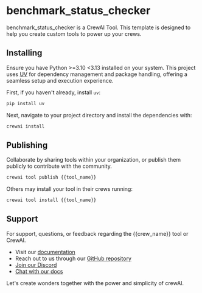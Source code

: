 # benchmark_status_checker

benchmark_status_checker is a CrewAI Tool. This template is designed to help you create
custom tools to power up your crews.

## Installing

Ensure you have Python >=3.10 <3.13 installed on your system. This project
uses [UV](https://docs.astral.sh/uv/) for dependency management and package
handling, offering a seamless setup and execution experience.

First, if you haven't already, install `uv`:

```bash
pip install uv
```

Next, navigate to your project directory and install the dependencies with:

```bash
crewai install
```

## Publishing

Collaborate by sharing tools within your organization, or publish them publicly
to contribute with the community.

```bash
crewai tool publish {{tool_name}}
```

Others may install your tool in their crews running:

```bash
crewai tool install {{tool_name}}
```

## Support

For support, questions, or feedback regarding the {{crew_name}} tool or CrewAI.

- Visit our [documentation](https://docs.crewai.com)
- Reach out to us through our [GitHub repository](https://github.com/joaomdmoura/crewai)
- [Join our Discord](https://discord.com/invite/X4JWnZnxPb)
- [Chat with our docs](https://chatg.pt/DWjSBZn)

Let's create wonders together with the power and simplicity of crewAI.
